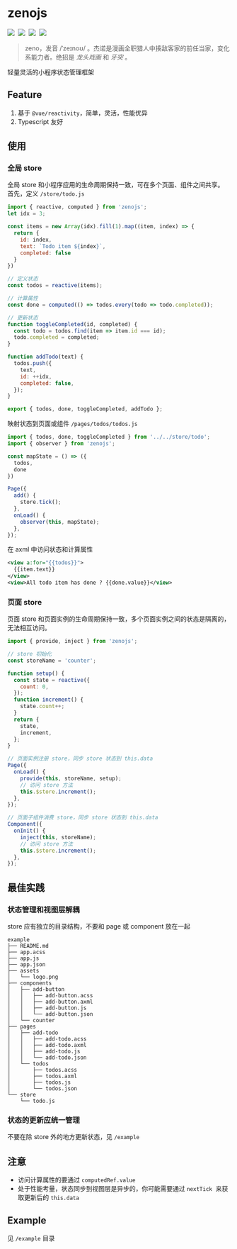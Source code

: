 # zenojs

[![](https://img.shields.io/npm/v/zenojs.svg#align=left&display=inline&height=20&margin=%5Bobject%20Object%5D&originHeight=20&originWidth=80&status=done&style=none&width=80)](https://www.npmjs.com/package/zenojs) 
![](https://github.com/luvsic3/zenojs/workflows/CI/badge.svg#align=left&display=inline&height=20&margin=%5Bobject%20Object%5D&originHeight=20&originWidth=90&status=done&style=none&width=90) 
![](https://img.shields.io/badge/TypeScript-%E2%9C%93-007ACC.svg#align=left&display=inline&height=20&margin=%5Bobject%20Object%5D&originHeight=20&originWidth=88&status=done&style=none&width=88) 
[![](https://img.shields.io/github/license/luvsic3/zenojs.svg#align=left&display=inline&height=20&margin=%5Bobject%20Object%5D&originHeight=20&originWidth=78&status=done&style=none&width=78)](https://github.com/luvsic3/zenojs/blob/master/LICENSE)

> zeno，发音 /ˈzeɪnoʊ/ 。杰诺是漫画全职猎人中揍敌客家的前任当家，变化系能力者。绝招是 *龙头戏画* 和 *牙突* 。

轻量灵活的小程序状态管理框架

## Feature
1. 基于 `@vue/reactivity`，简单，灵活，性能优异
2. Typescript 友好

## 使用
### 全局 store
全局 store 和小程序应用的生命周期保持一致，可在多个页面、组件之间共享。
首先，定义 `/store/todo.js`
```javascript
import { reactive, computed } from 'zenojs';
let idx = 3;

const items = new Array(idx).fill(1).map((item, index) => {
  return {
    id: index,
    text: `Todo item ${index}`,
    completed: false
  }
})

// 定义状态
const todos = reactive(items);

// 计算属性
const done = computed(() => todos.every(todo => todo.completed));

// 更新状态
function toggleCompleted(id, completed) {
  const todo = todos.find(item => item.id === id);
  todo.completed = completed;
}

function addTodo(text) {
  todos.push({
    text,
    id: ++idx,
    completed: false,
  });
}

export { todos, done, toggleCompleted, addTodo };
```

映射状态到页面或组件 `/pages/todos/todos.js`

```javascript
import { todos, done, toggleCompleted } from '../../store/todo';
import { observer } from 'zenojs';

const mapState = () => ({
  todos,
  done
})

Page({
  add() {
    store.tick();
  },
  onLoad() {
    observer(this, mapState);
  },
});
```

在 axml 中访问状态和计算属性
```xml
<view a:for="{{todos}}">
  {{item.text}}
</view>
<view>All todo item has done ? {{done.value}}</view>
```

###  页面 store
页面 store 和页面实例的生命周期保持一致，多个页面实例之间的状态是隔离的，无法相互访问。

```JavaScript
import { provide, inject } from 'zenojs';

// store 初始化
const storeName = 'counter';

function setup() {
  const state = reactive({
    count: 0,
  });
  function increment() {
    state.count++;
  }
  return {
    state,
    increment,
  };
}

// 页面实例注册 store，同步 store 状态到 this.data
Page({
  onLoad() {
    provide(this, storeName, setup);
    // 访问 store 方法
    this.$store.increment();
  },
});

// 页面子组件消费 store，同步 store 状态到 this.data
Component({
  onInit() {
    inject(this, storeName);
    // 访问 store 方法
    this.$store.increment();
  },
});
```

## 最佳实践
### 状态管理和视图层解耦
store 应有独立的目录结构，不要和 page 或 component 放在一起
```
example
├── README.md
├── app.acss
├── app.js
├── app.json
├── assets
│   └── logo.png
├── components
│   ├── add-button
│   │   ├── add-button.acss
│   │   ├── add-button.axml
│   │   ├── add-button.js
│   │   └── add-button.json
│   └── counter
├── pages
│   ├── add-todo
│   │   ├── add-todo.acss
│   │   ├── add-todo.axml
│   │   ├── add-todo.js
│   │   └── add-todo.json
│   └── todos
│       ├── todos.acss
│       ├── todos.axml
│       ├── todos.js
│       └── todos.json
└── store
    └── todo.js
```
### 状态的更新应统一管理
不要在除 store 外的地方更新状态，见 `/example` 

## 注意
- 访问计算属性的要通过 `computedRef.value` 
- 处于性能考量，状态同步到视图层是异步的，你可能需要通过 `nextTick`  来获取更新后的 `this.data` 

## Example
见 `/example` 目录
